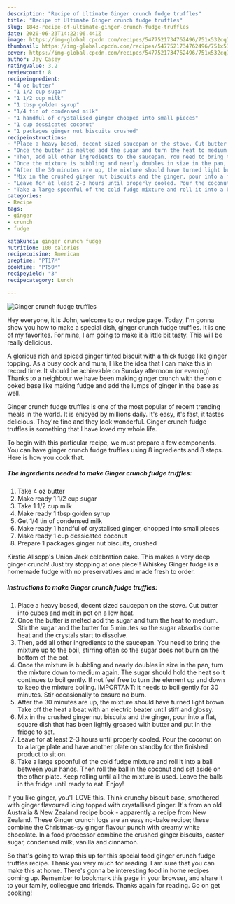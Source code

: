 ```yaml
---
description: "Recipe of Ultimate Ginger crunch fudge truffles"
title: "Recipe of Ultimate Ginger crunch fudge truffles"
slug: 1843-recipe-of-ultimate-ginger-crunch-fudge-truffles
date: 2020-06-23T14:22:06.441Z
image: https://img-global.cpcdn.com/recipes/5477521734762496/751x532cq70/ginger-crunch-fudge-truffles-recipe-main-photo.jpg
thumbnail: https://img-global.cpcdn.com/recipes/5477521734762496/751x532cq70/ginger-crunch-fudge-truffles-recipe-main-photo.jpg
cover: https://img-global.cpcdn.com/recipes/5477521734762496/751x532cq70/ginger-crunch-fudge-truffles-recipe-main-photo.jpg
author: Jay Casey
ratingvalue: 3.2
reviewcount: 8
recipeingredient:
- "4 oz butter"
- "1 1/2 cup sugar"
- "1 1/2 cup milk"
- "1 tbsp golden syrup"
- "1/4 tin of condensed milk"
- "1 handful of crystalised ginger chopped into small pieces"
- "1 cup dessicated coconut"
- "1 packages ginger nut biscuits crushed"
recipeinstructions:
- "Place a heavy based, decent sized saucepan on the stove. Cut butter into cubes and melt in pot on a low heat."
- "Once the butter is melted add the sugar and turn the heat to medium. Stir the sugar and the butter for 5 minutes so the sugar absorbs dome heat and the crystals start to dissolve."
- "Then, add all other ingredients to the saucepan. You need to bring the mixture up to the boil, stirring often so the sugar does not burn on the bottom of the pot."
- "Once the mixture is bubbling and nearly doubles in size in the pan, turn the mixture down to medium again. The sugar should hold the heat so it continues to boil gently. If not feel free to turn the element up and down to keep the mixture boiling. IMPORTANT: it needs to boil gently for 30 minutes. Stir occasionally to ensure no burn."
- "After the 30 minutes are up, the mixture should have turned light brown. Take off the heat a beat with an electric beater until stiff and glossy."
- "Mix in the crushed ginger nut biscuits and the ginger, pour into a flat, square dish that has been lightly greased with butter and put in the fridge to set."
- "Leave for at least 2-3 hours until properly cooled. Pour the coconut on to a large plate and have another plate on standby for the finished product to sit on."
- "Take a large spoonful of the cold fudge mixture and roll it into a ball between your hands. Then roll the ball in the coconut and set aside on the other plate. Keep rolling until all the mixture is used. Leave the balls in the fridge until ready to eat. Enjoy!"
categories:
- Recipe
tags:
- ginger
- crunch
- fudge

katakunci: ginger crunch fudge 
nutrition: 100 calories
recipecuisine: American
preptime: "PT17M"
cooktime: "PT50M"
recipeyield: "3"
recipecategory: Lunch

---
```



![Ginger crunch fudge truffles](https://img-global.cpcdn.com/recipes/5477521734762496/751x532cq70/ginger-crunch-fudge-truffles-recipe-main-photo.jpg)

Hey everyone, it is John, welcome to our recipe page. Today, I'm gonna show you how to make a special dish, ginger crunch fudge truffles. It is one of my favorites. For mine, I am going to make it a little bit tasty. This will be really delicious.

A glorious rich and spiced ginger tinted biscuit with a thick fudge like ginger topping. As a busy cook and mum, I like the idea that I can make this in record time. It should be achievable on Sunday afternoon (or evening) Thanks to a neighbour we have been making ginger crunch with the non c ooked base like making fudge and add the lumps of ginger in the base as well.

Ginger crunch fudge truffles is one of the most popular of recent trending meals in the world. It is enjoyed by millions daily. It's easy, it's fast, it tastes delicious. They're fine and they look wonderful. Ginger crunch fudge truffles is something that I have loved my whole life.


To begin with this particular recipe, we must prepare a few components. You can have ginger crunch fudge truffles using 8 ingredients and 8 steps. Here is how you cook that.

<!--inarticleads1-->

##### The ingredients needed to make Ginger crunch fudge truffles:

1. Take 4 oz butter
1. Make ready 1 1/2 cup sugar
1. Take 1 1/2 cup milk
1. Make ready 1 tbsp golden syrup
1. Get 1/4 tin of condensed milk
1. Make ready 1 handful of crystalised ginger, chopped into small pieces
1. Make ready 1 cup dessicated coconut
1. Prepare 1 packages ginger nut biscuits, crushed


Kirstie Allsopp&#39;s Union Jack celebration cake. This makes a very deep ginger crunch! Just try stopping at one piece!! Whiskey Ginger fudge is a homemade fudge with no preservatives and made fresh to order. 

<!--inarticleads2-->

##### Instructions to make Ginger crunch fudge truffles:

1. Place a heavy based, decent sized saucepan on the stove. Cut butter into cubes and melt in pot on a low heat.
1. Once the butter is melted add the sugar and turn the heat to medium. Stir the sugar and the butter for 5 minutes so the sugar absorbs dome heat and the crystals start to dissolve.
1. Then, add all other ingredients to the saucepan. You need to bring the mixture up to the boil, stirring often so the sugar does not burn on the bottom of the pot.
1. Once the mixture is bubbling and nearly doubles in size in the pan, turn the mixture down to medium again. The sugar should hold the heat so it continues to boil gently. If not feel free to turn the element up and down to keep the mixture boiling. IMPORTANT: it needs to boil gently for 30 minutes. Stir occasionally to ensure no burn.
1. After the 30 minutes are up, the mixture should have turned light brown. Take off the heat a beat with an electric beater until stiff and glossy.
1. Mix in the crushed ginger nut biscuits and the ginger, pour into a flat, square dish that has been lightly greased with butter and put in the fridge to set.
1. Leave for at least 2-3 hours until properly cooled. Pour the coconut on to a large plate and have another plate on standby for the finished product to sit on.
1. Take a large spoonful of the cold fudge mixture and roll it into a ball between your hands. Then roll the ball in the coconut and set aside on the other plate. Keep rolling until all the mixture is used. Leave the balls in the fridge until ready to eat. Enjoy!


If you like ginger, you&#39;ll LOVE this. Think crunchy biscuit base, smothered with ginger flavoured icing topped with crystallised ginger. It&#39;s from an old Australia &amp; New Zealand recipe book - apparently a recipe from New Zealand. These Ginger crunch logs are an easy no-bake recipe; these combine the Christmas-sy ginger flavour punch with creamy white chocolate. In a food processor combine the crushed ginger biscuits, caster sugar, condensed milk, vanilla and cinnamon. 

So that's going to wrap this up for this special food ginger crunch fudge truffles recipe. Thank you very much for reading. I am sure that you can make this at home. There's gonna be interesting food in home recipes coming up. Remember to bookmark this page in your browser, and share it to your family, colleague and friends. Thanks again for reading. Go on get cooking!

